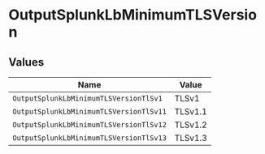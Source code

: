 # OutputSplunkLbMinimumTLSVersion


## Values

| Name                                    | Value                                   |
| --------------------------------------- | --------------------------------------- |
| `OutputSplunkLbMinimumTLSVersionTlSv1`  | TLSv1                                   |
| `OutputSplunkLbMinimumTLSVersionTlSv11` | TLSv1.1                                 |
| `OutputSplunkLbMinimumTLSVersionTlSv12` | TLSv1.2                                 |
| `OutputSplunkLbMinimumTLSVersionTlSv13` | TLSv1.3                                 |